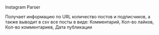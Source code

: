 Instagram Parser

Получает информацию по URL количество постов и подписчиков, а также выводит в csv все посты в виде: Комментарий, Кол-во лайков, Кол-во комментариев, Дата публикации
